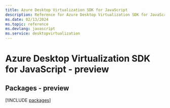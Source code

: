 ```yaml
---
title: Azure Desktop Virtualization SDK for JavaScript
description: Reference for Azure Desktop Virtualization SDK for JavaScript
ms.date: 02/13/2024
ms.topic: reference
ms.devlang: javascript
ms.service: desktopvirtualization
---
```

# Azure Desktop Virtualization SDK for JavaScript - preview
## Packages - preview
[!INCLUDE [packages](desktop-virtualization-index.md)]